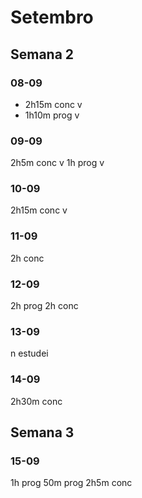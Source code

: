 # Setembro
## Semana 2
### 08-09
- 2h15m conc v
- 1h10m prog v 
### 09-09
2h5m conc v
1h prog v
### 10-09
2h15m conc v
### 11-09
2h conc
### 12-09
2h prog 
2h conc
### 13-09
n estudei
### 14-09
2h30m conc

## Semana 3
### 15-09
1h prog
50m prog
2h5m conc
